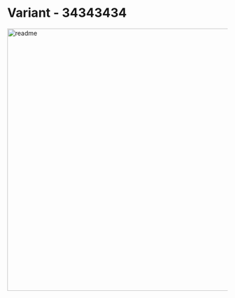 # Variant - 34343434
<img width="600" alt="readme" src="https://user-images.githubusercontent.com/81740016/120529882-920a2e80-c3e5-11eb-8dc2-fb7c2b5d8c8e.png">
